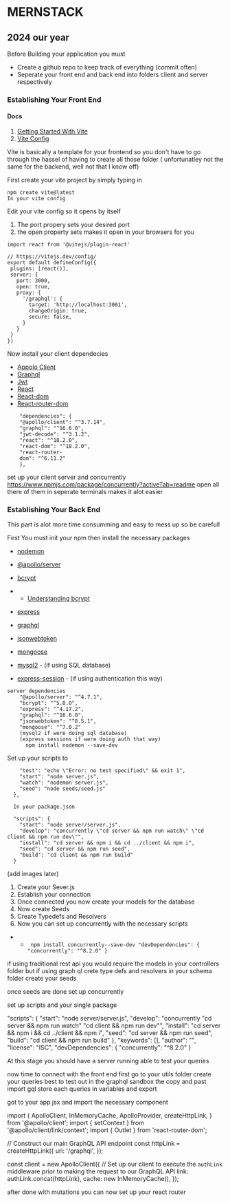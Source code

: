 # MERNSTACK
## 2024 our year
Before Building your application you must
* Create a github repo to keep track of everything (commit often)
* Seperate your front end and back end into folders client and server respectively 

### Establishing Your Front End
#### Docs
1.  [Getting Started With Vite](https://vitejs.dev/guide/ )
2.  [Vite Config](https://vitejs.dev/config/)

Vite is basically a template for your frontend so you don't have to go through the hassel of having to create all those folder ( unfortunatley not the same for the backend, well not that I know off)

First create your vite project by simply typing in 

    
    npm create vite@latest 
    In your vite config 

Edit your vite config so it opens by itself
1. The port propery sets your desired port
2. the open property sets makes it open in your browsers for you
    
 ``````  import { defineConfig } from 'vite'
import react from '@vitejs/plugin-react'

// https://vitejs.dev/config/
export default defineConfig({
  plugins: [react()],
  server: {
    port: 3000,
    open: true,
    proxy: {
      '/graphql': {
        target: 'http://localhost:3001',
        changeOrigin: true,
        secure: false,
      }
    }
  }
})

``````

    

Now install your client dependecies
* [Appolo Client](https://www.npmjs.com/package/@apollo/client)
* [Graphql](https://www.npmjs.com/package/graphql)
* [Jwt](https://www.npmjs.com/package/jwt-decode)
* [React](https://www.npmjs.com/package/react)
* [React-dom](https://www.npmjs.com/package/react-dom)
* [React-router-dom](https://www.npmjs.com/package/react-router-dom)
``````
    "dependencies": {
    "@apollo/client": "^3.7.14",
    "graphql": "^16.6.0",
    "jwt-decode": "^3.1.2",
    "react": "^18.2.0",
    "react-dom": "^18.2.0",
    "react-router-
    dom": "^6.11.2"
    },
 ``````   
 

set up your client server and concurrently
https://www.npmjs.com/package/concurrently?activeTab=readme
open all there of them in seperate terminals makes it alot easier

### Establishing Your Back End
This part is alot more time consumming and easy to mess up so be carefull

First You must init your npm then install the necessary packages
* [nodemon](https://www.npmjs.com/package/nodemon)

* [@apollo/server](https://www.npmjs.com/package/@apollo/server) 
* [bcrypt](https://www.npmjs.com/package/bcrypt) 
* * [Understanding bcrypt](//https://auth0.com/blog/hashing-in-action-understanding-bcrypt/)
* [express](https://www.npmjs.com/package/express) 
* [graphql](https://www.npmjs.com/package/graphql)
* [jsonwebtoken](https://www.npmjs.com/package/jsonwebtoken) 
* [mongoose](https://www.npmjs.com/package/mongoose)
* [mysql2](https://www.npmjs.com/package/mysql2) - (if using SQL database)
* [express-session](https://www.npmjs.com/package/express-session) - (if using authentication this way)

``````
server dependencies
    "@apollo/server": "^4.7.1",
    "bcrypt": "^5.0.0",
    "express": "^4.17.2",
    "graphql": "^16.6.0",
    "jsonwebtoken": "^8.5.1",
    "mongoose": "^7.0.2"
    (mysql2 if were doing sql database)
    (express sessions if were doing auth that way)
      npm install nodemon --save-dev

``````
Set up your scripts to 
```"scripts": {
    "test": "echo \"Error: no test specified\" && exit 1",
    "start": "node server.js",
    "watch": "nodemon server.js",
    "seed": "node seeds/seed.js"
  },
  
  In your package.json

  "scripts": {
    "start": "node server/server.js",
    "develop": "concurrently \"cd server && npm run watch\" \"cd client && npm run dev\"",
    "install": "cd server && npm i && cd ../client && npm i",
    "seed": "cd server && npm run seed",
    "build": "cd client && npm run build"
  }
  ``````
(add images later)

1. Create your Sever.js
2. Establish your connection 
3. Once connected you now create your models for the database
4. Now create Seeds
5. Create Typedefs and Resolvers
6. Now you can set up concurrently with the necessary scripts 

* * `` npm install concurrently--save-dev "devDependencies": {
    "concurrently": "^8.2.0"
  }``


if using traditional rest api you would require the models in your controllers folder but if using graph ql
crete type defs and resolvers in your schema folder 
create your seeds

once seeds are done set up concurrently

set up scripts and your single package

 "scripts": {
    "start": "node server/server.js",
    "develop": "concurrently \"cd server && npm run watch\" \"cd client && npm run dev\"",
    "install": "cd server && npm i && cd ../client && npm i",
    "seed": "cd server && npm run seed",
    "build": "cd client && npm run build"
  },
  "keywords": [],
  "author": "",
  "license": "ISC",
  "devDependencies": {
    "concurrently": "^8.2.0"
  }

  At this stage you should have a server running able to test your queries

  now time to connect with the front end
  first go to your utils folder
  create your queries best to test out in the graphql sandbox the copy and past
  import gql
  store each queries in variables and export

  got to your app.jsx
   and import the necessary component

import {
  ApolloClient,
  InMemoryCache,
  ApolloProvider,
  createHttpLink,
} from '@apollo/client';
import { setContext } from '@apollo/client/link/context';
import { Outlet } from 'react-router-dom';


// Construct our main GraphQL API endpoint
const httpLink = createHttpLink({
  uri: '/graphql',
});

const client = new ApolloClient({
  // Set up our client to execute the `authLink` middleware prior to making the request to our GraphQL API
  link: authLink.concat(httpLink),
  cache: new InMemoryCache(),
});

after done with mutations you can now set up your react router 